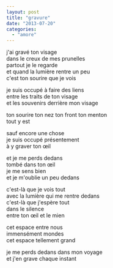```yaml
---
layout: post
title: "gravure"
date: "2013-07-20"
categories: 
  - "amore"
---
```


j'ai gravé ton visage  
dans le creux de mes prunelles  
partout je le regarde  
et quand la lumière rentre un peu  
c'est ton sourire que je vois

je suis occupé à faire des liens  
entre les traits de ton visage  
et les souvenirs derrière mon visage

ton sourire ton nez ton front ton menton  
tout y est

sauf encore une chose  
je suis occupé présentement  
à y graver ton œil

et je me perds dedans  
tombé dans ton œil  
je me sens bien  
et je m'oublie un peu dedans

c'est-là que je vois tout  
avec la lumière qui me rentre dedans  
c'est-là que j'espère tout  
dans le silence  
entre ton œil et le mien

cet espace entre nous  
immensément mondes  
cet espace tellement grand

je me perds dedans dans mon voyage  
et j'en grave chaque instant

